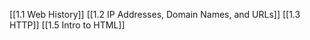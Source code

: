 [[1.1 Web History]]
[[1.2 IP Addresses, Domain Names, and URLs]]
[[1.3 HTTP]]
[[1.5 Intro to HTML]]

